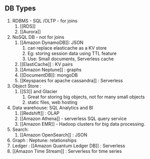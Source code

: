 
## DB Types
1. RDBMS - SQL /OLTP - for joins
	1. [[RDS]]
	2. [[Aurora]]
2. NoSQL DB - not for joins
	1. [[Amazon DynamoDB]]: JSON
		1. can replace elasticache as a KV store
		2. Eg: storing session data using TTL feature
		3. Use: Small documents, Serverless cache
	2. [[ElastiCache]] : KV pairs
	3. [[Amazon Neptune]] : graphs
	4. [[DocumentDB]]: mongoDB
	5. [[Keyspaces for apache cassandra]] : Serverless
3. Object Store :
	1. [[S3]] and Glacier
		1. Great for storing big objects, not for many small objects
		2. static files, web hosting
4. Data warehouse: SQL Analytics and BI 
	1. [[Redshift]] : OLAP
	2. [[Amazon Athena]] - serverless SQL query service
	3. [[Amazon EMR]] - Hadoop clusters for big data processing.
5. Search:
	1. [[Amazon OpenSearch]] : JSON
6. Graph : Neptune: relationships 
7. Ledger : [[Amazon Quantum Ledger DB]] : Serverless
8. [[Amazon Time Stream]] : Serverless for time series